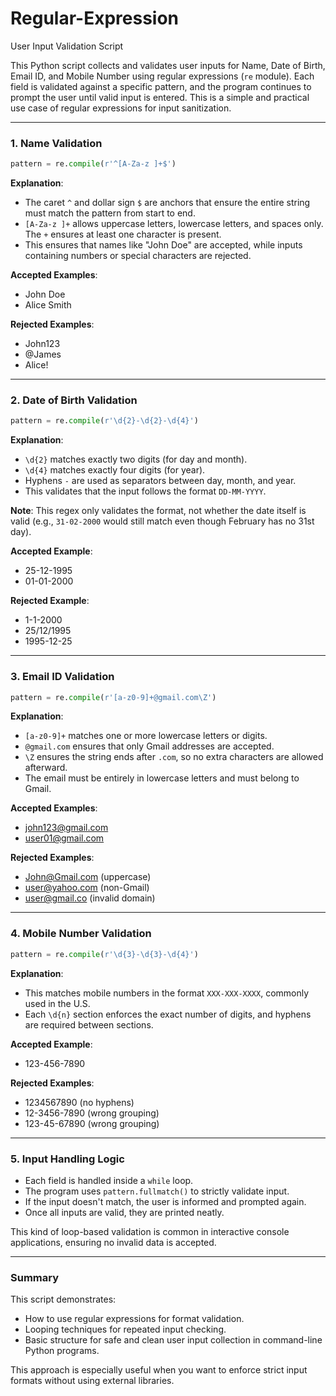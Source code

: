 # Regular-Expression
User Input Validation Script

This Python script collects and validates user inputs for Name, Date of Birth, Email ID, and Mobile Number using regular expressions (`re` module). Each field is validated against a specific pattern, and the program continues to prompt the user until valid input is entered. This is a simple and practical use case of regular expressions for input sanitization.

---

### 1. Name Validation

```python
pattern = re.compile(r'^[A-Za-z ]+$')
```

**Explanation**:
- The caret `^` and dollar sign `$` are anchors that ensure the entire string must match the pattern from start to end.
- `[A-Za-z ]+` allows uppercase letters, lowercase letters, and spaces only. The `+` ensures at least one character is present.
- This ensures that names like "John Doe" are accepted, while inputs containing numbers or special characters are rejected.

**Accepted Examples**:
- John Doe
- Alice Smith

**Rejected Examples**:
- John123
- @James
- Alice!

---

### 2. Date of Birth Validation

```python
pattern = re.compile(r'\d{2}-\d{2}-\d{4}')
```

**Explanation**:
- `\d{2}` matches exactly two digits (for day and month).
- `\d{4}` matches exactly four digits (for year).
- Hyphens `-` are used as separators between day, month, and year.
- This validates that the input follows the format `DD-MM-YYYY`.

**Note**: This regex only validates the format, not whether the date itself is valid (e.g., `31-02-2000` would still match even though February has no 31st day).

**Accepted Example**:  
- 25-12-1995  
- 01-01-2000

**Rejected Example**:
- 1-1-2000  
- 25/12/1995  
- 1995-12-25

---

### 3. Email ID Validation

```python
pattern = re.compile(r'[a-z0-9]+@gmail.com\Z')
```

**Explanation**:
- `[a-z0-9]+` matches one or more lowercase letters or digits.
- `@gmail.com` ensures that only Gmail addresses are accepted.
- `\Z` ensures the string ends after `.com`, so no extra characters are allowed afterward.
- The email must be entirely in lowercase letters and must belong to Gmail.

**Accepted Examples**:
- john123@gmail.com
- user01@gmail.com

**Rejected Examples**:
- John@Gmail.com (uppercase)
- user@yahoo.com (non-Gmail)
- user@gmail.co (invalid domain)

---

### 4. Mobile Number Validation

```python
pattern = re.compile(r'\d{3}-\d{3}-\d{4}')
```

**Explanation**:
- This matches mobile numbers in the format `XXX-XXX-XXXX`, commonly used in the U.S.
- Each `\d{n}` section enforces the exact number of digits, and hyphens are required between sections.

**Accepted Example**:
- 123-456-7890

**Rejected Examples**:
- 1234567890 (no hyphens)
- 12-3456-7890 (wrong grouping)
- 123-45-67890 (wrong grouping)

---

### 5. Input Handling Logic

- Each field is handled inside a `while` loop.
- The program uses `pattern.fullmatch()` to strictly validate input.
- If the input doesn't match, the user is informed and prompted again.
- Once all inputs are valid, they are printed neatly.

This kind of loop-based validation is common in interactive console applications, ensuring no invalid data is accepted.

---

### Summary

This script demonstrates:
- How to use regular expressions for format validation.
- Looping techniques for repeated input checking.
- Basic structure for safe and clean user input collection in command-line Python programs.

This approach is especially useful when you want to enforce strict input formats without using external libraries.
